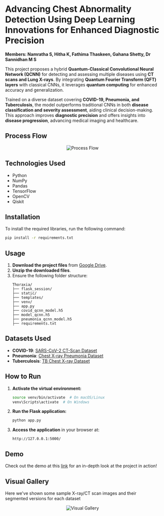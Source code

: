 # Advancing Chest Abnormality Detection Using Deep Learning Innovations for Enhanced Diagnostic Precision  


**Members: Namratha S, Hitha K, Fathima Thaskeen, Gahana Shetty, Dr Sannidhan M S**

This project proposes a hybrid **Quantum-Classical Convolutional Neural Network (QCNN)** for detecting and assessing multiple diseases using **CT scans and Lung X-rays**. By integrating **Quantum Fourier Transform (QFT) layers** with classical CNNs, it leverages **quantum computing** for enhanced accuracy and generalization.  

Trained on a diverse dataset covering **COVID-19, Pneumonia, and Tuberculosis**, the model outperforms traditional CNNs in both **disease classification and severity assessment**, aiding clinical decision-making. This approach improves **diagnostic precision** and offers insights into **disease progression**, advancing medical imaging and healthcare.  

## Process Flow  
<p align="center">  
<img src="https://github.com/user-attachments/assets/2eaf4116-ba48-4dd5-b0e4-227403a0c7f1" alt="Process Flow">  
 

</p>  

## Technologies Used  
- Python  
- NumPy  
- Pandas  
- TensorFlow  
- OpenCV  
- Qiskit  

## Installation  
To install the required libraries, run the following command:  
```sh  
pip install -r requirements.txt  
```

## Usage  
1. **Download the project files** from [Google Drive](https://drive.google.com/drive/folders/1bpR9vPiv8w8R799NpsSn9yXdKQtdgrHS?usp=sharing).
3. **Unzip the downloaded files**.  
4. Ensure the following folder structure:  
   ```  
   Thoraxia/  
   ├── flask_session/  
   ├── static/  
   ├── templates/  
   ├── venv/  
   ├── app.py  
   ├── covid_qcnn_model.h5  
   ├── model_qcnn.h5  
   ├── pneumonia_qcnn_model.h5  
   ├── requirements.txt  
   ```  
   
## Datasets Used  
- **COVID-19**: [SARS-CoV-2 CT-Scan Dataset](https://www.kaggle.com/datasets/plameneduardo/sarscov2-ctscan-dataset)  
- **Pneumonia**: [Chest X-ray Pneumonia Dataset](https://www.kaggle.com/datasets/paultimothymooney/chest-xray-pneumonia)  
- **Tuberculosis**: [TB Chest X-ray Dataset](https://www.kaggle.com/datasets/tawsifurrahman/tuberculosis-tb-chest-xray-dataset)  

## How to Run  
1. **Activate the virtual environment:**  
   ```sh  
   source venv/bin/activate  # On macOS/Linux  
   venv\Scripts\activate  # On Windows  
   ```  
2. **Run the Flask application:**  
   ```sh  
   python app.py  
   ```  
3. **Access the application** in your browser at:  
   ```  
   http://127.0.0.1:5000/  
   ```  

## Demo
Check out the demo at this [link](https://drive.google.com/drive/folders/18t_rVUnwAQukEb6SOIw_uYjWyQBtHN7N?usp=sharing) for an in-depth look at the project in action!

## Visual Gallery 
Here we've shown some sample X-ray/CT scan images and their segmented versions for each dataset
<p align="center">  
<img src="https://github.com/user-attachments/assets/5b7cde86-b830-4960-bb05-790e2df1a043" alt="Visual Gallery">  
</p>  
